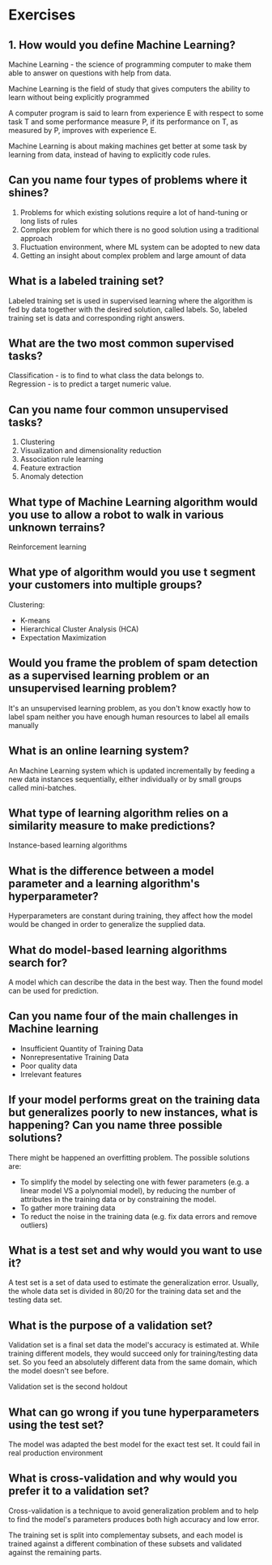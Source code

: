 # Exercises

## 1. How would you define Machine Learning?

Machine Learning - the science of programming computer to make them able to answer on questions with help from data.

Machine Learning is the field of study that gives computers the ability to learn without being explicitly programmed

A computer program is said to learn from experience E with respect to some task T and some performance measure P, if its performance on T, as measured by P, improves with experience E.

Machine Learning is about making machines get better at some task by learning from data, instead of having to explicitly code rules.
## Can you name four types of problems where it shines?

1. Problems for which existing solutions require a lot of hand-tuning or long lists of rules
2. Complex problem for which there is no good solution using a traditional approach
3. Fluctuation environment, where ML system can be adopted to new data
4. Getting an insight about complex problem and large amount of data

## What is a labeled training set?

Labeled training set is used in supervised learning where the algorithm is fed by data together with the desired solution, called labels. So, labeled training set is data and corresponding right answers.

## What are the two most common supervised tasks?
Classification - is to find to what class the data belongs to.   
Regression - is to predict a target numeric value.

## Can you name four common unsupervised tasks?

1. Clustering
2. Visualization and dimensionality reduction
3. Association rule learning
4. Feature extraction
5. Anomaly detection

## What type of Machine Learning algorithm would you use to allow a robot to walk in various unknown terrains?

Reinforcement learning

## What ype of algorithm would you use t segment your customers into multiple groups?

Clustering:
- K-means
- Hierarchical Cluster Analysis (HCA)
- Expectation Maximization

 
 ## Would you frame the problem of spam detection as a supervised learning problem or an unsupervised learning problem?
 
 It's an unsupervised learning problem, as you don't know exactly how to label spam neither you have enough human resources to label all emails manually
 
 ## What is an online learning system?
 
 An Machine Learning system which is updated incrementally by feeding a new data instances sequentially, either individually or by small groups called mini-batches.
 
 ## What type of learning algorithm relies on a similarity measure to make predictions?
 
 Instance-based learning algorithms
 
## What is the difference between a model parameter and a learning algorithm's hyperparameter?

Hyperparameters are constant during training, they affect how the model would be changed in order to generalize the supplied data.

## What do model-based learning algorithms search for?

A model which can describe the data in the best way.
 Then the found model can be used for prediction.
 
 ## Can you name four of the main challenges in Machine learning
 
 - Insufficient Quantity of Training Data
 - Nonrepresentative Training Data
 - Poor quality data
 - Irrelevant features
 
 ## If your model performs great on the training data but generalizes poorly to new instances, what is happening? Can you name three possible solutions?
 
 There might be happened an overfitting problem.
 The possible solutions are:
 - To simplify the model by selecting one with fewer parameters (e.g. a linear model VS a polynomial model), by reducing the number of attributes in the training data or by constraining the model.
 - To gather more training data
 - To reduct the noise in the training data (e.g. fix data errors and remove outliers) 
 
 ## What is a test set and why would you want to use it?
 
 A test set is a set of data used to estimate the generalization error. Usually, the whole data set is divided in 80/20 for the training data set and the testing data set.
 
 
 ## What is the purpose of a validation set?
 Validation set is a final set data the model's accuracy is estimated at.
 While training different models, they would succeed only for training/testing data set. So you feed an absolutely different data from the same domain, which the model doesn't see before.
 
 Validation set is the second holdout
 
 ## What can go wrong if you tune hyperparameters using the test set?
 The model was adapted the best model for the exact test set. It could fail in real production environment
 
 ## What is cross-validation and why would you prefer it to a validation set?
 
 Cross-validation is a technique to avoid generalization problem and to help to find the model's parameters produces both high accuracy and low error.
 
 The training set is split into complementay subsets, and each model is trained against a different combination of these subsets and validated against the remaining parts.
 
 
  